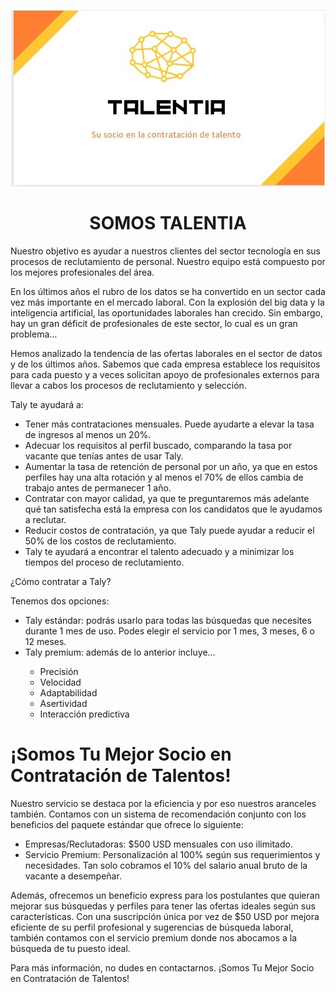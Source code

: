 <p align="center">
  <img src="WhatsApp Image 2023-04-10 at 1.51.00 AM.jpeg" alt="Texto alternativo de la imagen">
</p>

  <!-- Texto principal -->
 ## <h1 align=center> **SOMOS TALENTIA** </h1>

  <p>Nuestro objetivo es ayudar a nuestros clientes del sector tecnología en sus procesos de reclutamiento de personal. Nuestro equipo está compuesto por los mejores profesionales del área.</p>
  <p>En los últimos años el rubro de los datos se ha convertido en un sector cada vez más importante en el mercado laboral. Con la explosión del big data y la inteligencia artificial, las oportunidades laborales han crecido. Sin embargo, hay un gran déficit de profesionales de este sector, lo cual es un gran problema…</p>
  <p>Hemos analizado la tendencia de las ofertas laborales en el sector de datos y de los últimos años. Sabemos que cada empresa establece los requisitos para cada puesto y a veces solicitan apoyo de profesionales externos para llevar a cabos los procesos de reclutamiento y selección.</p>
  <p>Taly te ayudará a:</p>
  <ul>
    <li>Tener más contrataciones mensuales. Puede ayudarte a elevar la tasa de ingresos al menos un 20%.</li>
    <li>Adecuar los requisitos al perfil buscado, comparando la tasa por vacante que tenías antes de usar Taly.</li>
    <li>Aumentar la tasa de retención de personal por un año, ya que en estos perfiles hay una alta rotación y al menos el 70% de ellos cambia de trabajo antes de permanecer 1 año.</li>
    <li>Contratar con mayor calidad, ya que te preguntaremos más adelante qué tan satisfecha está la empresa con los candidatos que le ayudamos a reclutar.</li>
    <li>Reducir costos de contratación, ya que Taly puede ayudar a reducir el 50% de los costos de reclutamiento.</li>
    <li>Taly te ayudará a encontrar el talento adecuado y a minimizar los tiempos del proceso de reclutamiento.</li>
  </ul>
  <p>¿Cómo contratar a Taly?</p>
  <p>Tenemos dos opciones:</p>
  <ul>
    <li>Taly estándar: podrás usarlo para todas las búsquedas que necesites durante 1 mes de uso. Podes elegir el servicio por 1 mes, 3 meses, 6 o 12 meses.</li>
    <li>Taly premium: además de lo anterior incluye…</li>
    <ul>
      <li>Precisión</li>
      <li>Velocidad</li>
      <li>Adaptabilidad</li>
      <li>Asertividad</li>
      <li>Interacción predictiva</li>
    </ul>
  </ul>
  <title>Información del Servicio de Contratación de Talentos</title>
</head>
<body>
	<h1>¡Somos Tu Mejor Socio en Contratación de Talentos!</h1>
	<p>Nuestro servicio se destaca por la eficiencia y por eso nuestros aranceles también. Contamos con un sistema de recomendación conjunto con los beneficios del paquete estándar que ofrece lo siguiente:</p>
	<ul>
		<li>Empresas/Reclutadoras: $500 USD mensuales con uso ilimitado.</li>
		<li>Servicio Premium: Personalización al 100% según sus requerimientos y necesidades. Tan solo cobramos el 10% del salario anual bruto de la vacante a desempeñar.</li>
	</ul>
	<p>Además, ofrecemos un beneficio express para los postulantes que quieran mejorar sus búsquedas y perfiles para tener las ofertas ideales según sus características. Con una suscripción única por vez de $50 USD por mejora eficiente de su perfil profesional y sugerencias de búsqueda laboral, también contamos con el servicio premium donde nos abocamos a la búsqueda de tu puesto ideal.</p>
	<p>Para más información, no dudes en contactarnos. ¡Somos Tu Mejor Socio en Contratación de Talentos!</p>
</body>
